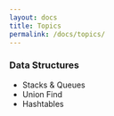 ```yaml
---
layout: docs
title: Topics
permalink: /docs/topics/
---
```


### Data Structures
<ul>
	<li>Stacks & Queues</li>
	<li>Union Find</li>
	<li>Hashtables</li>
</ul>